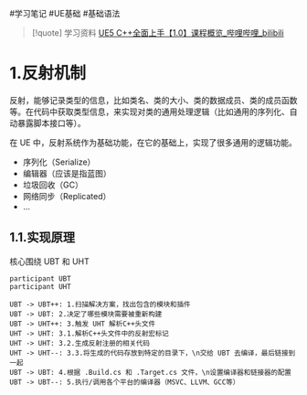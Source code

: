 
 #学习笔记 #UE基础 #基础语法

> [!quote] 学习资料
> [UE5 C++全面上手【1.0】课程概览_哔哩哔哩_bilibili](https://www.bilibili.com/video/BV1VE421L7Je/?spm_id_from=333.1387.collection.video_card.click&vd_source=129ed45fd60810580b07c07795218205)

# 1.反射机制

反射，能够记录类型的信息，比如类名、类的大小、类的数据成员、类的成员函数等。在代码中获取类型信息，来实现对类的通用处理逻辑（比如通用的序列化、自动暴露脚本接口等）。

在 UE 中，反射系统作为基础功能，在它的基础上，实现了很多通用的逻辑功能。

- 序列化（Serialize）
- 编辑器（应该是指蓝图）
- 垃圾回收（GC）
- 网络同步（Replicated）
- ... 

## 1.1.实现原理

核心围绕 UBT 和 UHT

```plantuml
participant UBT
participant UHT

UBT -> UBT++: 1.扫描解决方案，找出包含的模块和插件
UBT -> UBT: 2.决定了哪些模块需要被重新构建
UBT -> UHT++: 3.触发 UHT 解析C++头文件
UHT -> UHT: 3.1.解析C++头文件中的反射宏标记
UHT -> UHT: 3.2.生成反射注册的相关代码
UHT -> UHT--: 3.3.将生成的代码存放到特定的目录下，\n交给 UBT 去编译，最后链接到一起
UBT -> UBT: 4.根据 .Build.cs 和 .Target.cs 文件，\n设置编译器和链接器的配置
UBT -> UBT--: 5.执行/调用各个平台的编译器（MSVC、LLVM、GCC等）
```
